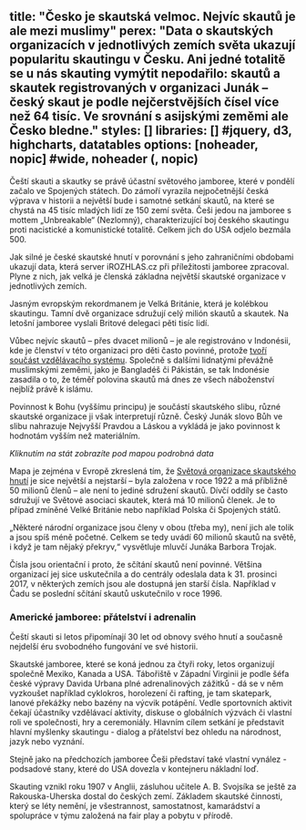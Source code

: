 title: "Česko je skautská velmoc. Nejvíc skautů je ale mezi muslimy"
perex: "Data o skautských organizacích v jednotlivých zemích světa ukazují popularitu skautingu v Česku. Ani jedné totalitě se u nás skauting vymýtit nepodařilo: skautů a skautek registrovaných v organizaci Junák – český skaut je podle nejčerstvějších čísel více než 64 tisíc. Ve srovnání s asijskými zeměmi ale Česko bledne."
styles: []
libraries: [] #jquery, d3, highcharts, datatables
options: [noheader, nopic] #wide, noheader (, nopic)
---
Čeští skauti a skautky se právě účastní světového jamboree, které v pondělí začalo ve Spojených státech. Do zámoří vyrazila nejpočetnější česká výprava v historii a největší bude i samotné setkání skautů, na které se chystá na 45 tisíc mladých lidí ze 150 zemí světa. Češi jedou na jamboree s mottem „Unbreakable“ (Nezlomný), charakterizující boj českého skautingu proti nacistické a komunistické totalitě. Celkem jich do USA odjelo bezmála 500.

Jak silné je české skautské hnutí v porovnání s jeho zahraničními obdobami ukazují data, která server iROZHLAS.cz při příležitosti jamboree zpracoval. Plyne z nich, jak velká je členská základna největší skautské organizace v jednotlivých zemích.

Jasným evropským rekordmanem je Velká Británie, která je kolébkou skautingu. Tamní dvě organizace sdružují celý milión skautů a skautek. Na letošní jamboree vyslali Britové delegaci pěti tisíc lidí.

Vůbec nejvíc skautů – přes dvacet milionů – je ale registrováno v Indonésii, kde je členství v této organizaci pro děti často povinné, protože [tvoří součást vzdělávacího systému](https://en.wikipedia.org/wiki/Gerakan_Pramuka_Indonesia). Společně s dalšími lidnatými převážně muslimskými zeměmi, jako je Bangladéš či Pákistán, se tak Indonésie zasadila o to, že téměř polovina skautů má dnes ze všech náboženství nejblíž právě k islámu.

Povinnost k Bohu (vyššímu principu) je součástí skautského slibu, různé skautské organizace ji však interpretují různě. Český Junák slovo Bůh ve slibu nahrazuje Nejvyšší Pravdou a Láskou a vykládá je jako povinnost k hodnotám vyšším než materiálním.

*Kliknutím na stát zobrazíte pod mapou podrobná data*

<wide>
<div id="mapa"></div>
<p id="informace"></p>
</wide>

Mapa je zejména v Evropě zkreslená tím, že [Světová organizace skautského hnutí](https://cs.wikipedia.org/wiki/Sv%C4%9Btov%C3%A1_organizace_skautsk%C3%A9ho_hnut%C3%AD) je sice největší a nejstarší – byla založena v roce 1922 a má příbližně 50 milionů členů – ale není to jediné sdružení skautů. Dívčí oddíly se často sdružují ve Světové asociaci skautek, která má 10 milionů členek. Je to případ zmíněné Velké Británie nebo například Polska či Spojených států.

„Některé národní organizace jsou členy v obou (třeba my), není jich ale tolik a jsou spíš méně početné. Celkem se tedy uvádí 60 milionů skautů na světě, i když je tam nějaký překryv,“ vysvětluje mluvčí Junáka Barbora Trojak.

Čísla jsou orientační i proto, že sčítání skautů není povinné. Většina organizací jej sice uskutečnila a do centrály odeslala data k 31. prosinci 2017, v některých zemích jsou ale dostupná jen starší čísla. Například v Čadu se poslední sčítání skautů uskutečnilo v roce 1996.

<h3>Americké jamboree: přátelství i adrenalin</h3>

Čeští skauti si letos připomínají 30 let od obnovy svého hnutí a současně nejdelší éru svobodného fungování ve své historii.

Skautské jamboree, které se koná jednou za čtyři roky, letos organizují společně Mexiko, Kanada a USA. Tábořiště v Západní Virginii je podle šéfa české výpravy Davida Urbana plné adrenalinových zážitků - dá se v něm vyzkoušet například cyklokros, horolezení či rafting, je tam skatepark, lanové překážky nebo bazény na výcvik potápění. Vedle sportovních aktivit čekají účastníky vzdělávací aktivity, diskuse o globálních výzvách či vlastní roli ve společnosti, hry a ceremoniály. Hlavním cílem setkání je představit hlavní myšlenky skautingu - dialog a přátelství bez ohledu na národnost, jazyk nebo vyznání.

Stejně jako na předchozích jamboree Češi představí také vlastní vynález - podsadové stany, které do USA dovezla v kontejneru nákladní loď.

Skauting vznikl roku 1907 v Anglii, zásluhou učitele A. B. Svojsíka se ještě za Rakouska-Uherska dostal do českých zemí. Základem skautské činnosti, který se léty nemění, je všestrannost, samostatnost, kamarádství a spolupráce v týmu založená na fair play a pobytu v přírodě.
